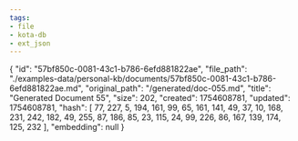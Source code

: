 ```yaml
---
tags:
- file
- kota-db
- ext_json
---
```

{
  "id": "57bf850c-0081-43c1-b786-6efd881822ae",
  "file_path": "./examples-data/personal-kb/documents/57bf850c-0081-43c1-b786-6efd881822ae.md",
  "original_path": "/generated/doc-055.md",
  "title": "Generated Document 55",
  "size": 202,
  "created": 1754608781,
  "updated": 1754608781,
  "hash": [
    77,
    227,
    5,
    194,
    161,
    99,
    65,
    161,
    141,
    49,
    37,
    10,
    168,
    231,
    242,
    182,
    49,
    255,
    87,
    186,
    85,
    23,
    115,
    24,
    99,
    226,
    86,
    167,
    139,
    174,
    125,
    232
  ],
  "embedding": null
}